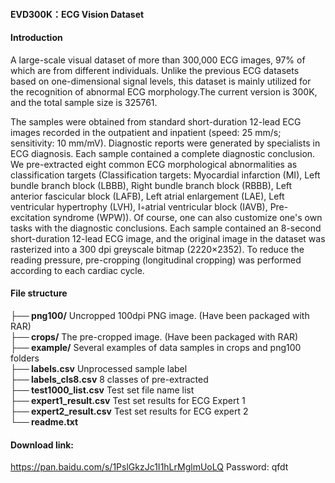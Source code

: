 #### EVD300K：ECG Vision Dataset

#### Introduction
A large-scale visual dataset of more than 300,000 ECG images, 97% of which are from different individuals. Unlike the previous ECG datasets based on one-dimensional signal levels, this dataset is mainly utilized for the recognition of abnormal ECG morphology.The current version is 300K, and the total sample size is 325761.

The samples were obtained from standard short-duration 12-lead ECG images recorded in the outpatient and inpatient (speed: 25 mm/s; sensitivity: 10 mm/mV). Diagnostic reports were generated by specialists in ECG diagnosis. Each sample contained a complete diagnostic conclusion. We pre-extracted eight common ECG morphological abnormalities as classification targets  (Classification targets: Myocardial infarction (MI), Left bundle branch block (LBBB), Right bundle branch block (RBBB), Left anterior fascicular block (LAFB), Left atrial enlargement (LAE), Left ventricular hypertrophy (LVH), I◦atrial ventricular block (IAVB), Pre-excitation syndrome (WPW)). Of course, one can also customize one's own tasks with the diagnostic conclusions. Each sample contained an 8-second short-duration 12-lead ECG image, and the original image in the dataset was rasterized into a 300 dpi greyscale bitmap (2220×2352). To reduce the reading pressure, pre-cropping (longitudinal cropping) was performed according to each cardiac cycle. 


#### File structure
**├── png100/**                    Uncropped 100dpi PNG image. (Have been packaged with RAR)    
**├── crops/**                       The pre-cropped image. (Have been packaged with RAR)    
**├── example/**                 Several examples of data samples in crops and png100 folders    
**├── labels.csv**                 Unprocessed sample label    
**├── labels_cls8.csv**        8 classes of pre-extracted    
**├── test1000_list.csv**       Test set file name list    
**├── expert1_result.csv**   Test set results for ECG Expert 1    
**├── expert2_result.csv**   Test set results for ECG expert 2    
**└── readme.txt**


#### Download link:
https://pan.baidu.com/s/1PslGkzJc1I1hLrMglmUoLQ  Password: qfdt
